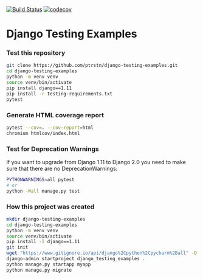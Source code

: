 [![Build Status](https://travis-ci.com/ptrstn/django-testing-examples.svg?branch=master)](https://travis-ci.com/ptrstn/django-testing-examples)
[![codecov](https://codecov.io/gh/ptrstn/django-testing-examples/branch/master/graph/badge.svg)](https://codecov.io/gh/ptrstn/django-testing-examples)
# Django Testing Examples

### Test this repository
```bash
git clone https://github.com/ptrstn/django-testing-examples.git
cd django-testing-examples
python -m venv venv
source venv/bin/activate
pip install django==1.11
pip install -r testing-requirements.txt
pytest
```

### Generate HTML coverage report
```bash
pytest --cov=. --cov-report=html
chromium htmlcov/index.html
```

### Test for Deprecation Warnings
If you want to upgrade from Django 1.11 to Django 2.0 you need to make sure that there are no DeprecationWarnings:
```bash
PYTHONWARNINGS=all pytest
# or
python -Wall manage.py test
```

### How this project was created
```bash
mkdir django-testing-examples
cd django-testing-examples
python -m venv venv
source venv/bin/activate
pip install -I django==1.11
git init
wget "https://www.gitignore.io/api/django%2Cpython%2Cpycharm%2Ball" -O .gitignore
django-admin startproject django_testing_examples .
python manage.py startapp myapp
python manage.py migrate
```